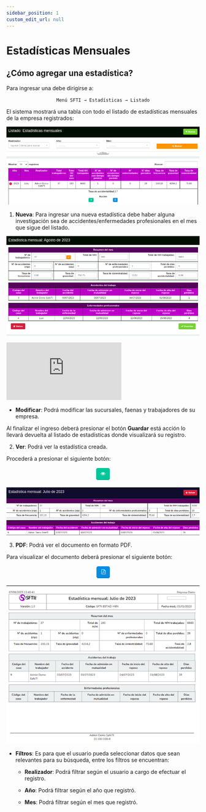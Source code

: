 ```yaml
---
sidebar_position: 1
custom_edit_url: null
---
```

# Estadísticas Mensuales
## ¿Cómo agregar una estadística?
Para ingresar una debe dirigirse a:

<div align="center">

```bash
Menú SFTI → Estadísticas → Listado
```
</div>

El sistema mostrará una tabla con todo el listado de estadísticas mensuales de la empresa registrados:

<div align="center">

![listado](/img/img_manual/img_estadisticas/2023-09-07_12-09.png)

</div>

1. **Nueva**: Para ingresar una nueva estadística debe haber alguna investigación sea de accidentes/enfermedades profesionales en el mes que sigue del listado.

<div align="center">

![Agregar](/img/img_manual/img_estadisticas/2023-09-07_12-12.png)

</div>

<div class="video-responsive">

<iframe src="https://www.youtube.com/embed/z3EYPHewUnQ/?rel=0" title="YouTube video player" frameborder="0" allow="accelerometer; autoplay; clipboard-write; encrypted-media; gyroscope; picture-in-picture; web-share" allowfullscreen></iframe>

</div>
 

* **Modificar**: Podrá modificar las sucursales, faenas y trabajadores de su empresa.

Al finalizar el ingreso deberá presionar el botón **Guardar** está acción lo llevará devuelta al listado de estadísticas donde visualizará su registro.

2. **Ver**: Podrá ver la estadística creada.

Procederá a presionar el siguiente botón:

<div align="center">

![icono ver](/img/img_manual/img_estadisticas/icono_ver.png)

</div>

<div align="center">

![ver](/img/img_manual/img_estadisticas/2023-09-07_12-39.png)

</div>

3. **PDF**: Podrá ver el documento en formato PDF.

Para visualizar el documento deberá presionar el siguiente botón:

<div align="center">

![icono documento](/img/img_manual/img_estadisticas/icono_documento.png)

</div>


<div align="center">

![pdf](/img/img_manual/img_estadisticas/2023-09-07_12-41.png)

</div>

* **Filtros**: Es para que el usuario pueda seleccionar datos que sean relevantes para su búsqueda, entre los filtros se encuentran:

  * **Realizador**: Podrá filtrar según el usuario a cargo de efectuar el registro.

  * **Año**: Podrá filtrar según el año que registró.

  * **Mes**: Podrá filtrar según el mes que registró.









